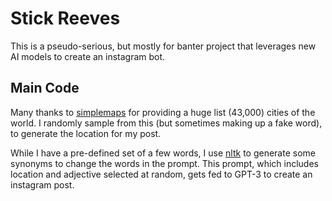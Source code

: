 # Stick Reeves

This is a pseudo-serious, but mostly for banter project that leverages new AI models to create an instagram bot.

## Main Code
Many thanks to [simplemaps](https://simplemaps.com/data/world-cities) for providing a huge list (43,000) cities of the world. I randomly sample from this (but sometimes making up a fake word), to generate the location for my post. 

While I have a pre-defined set of a few words, I use [nltk](https://www.nltk.org/howto/wordnet.html) to generate some synonyms to change the words in the prompt. This prompt, which includes location and adjective selected at random, gets fed to GPT-3 to create an instagram post. 

